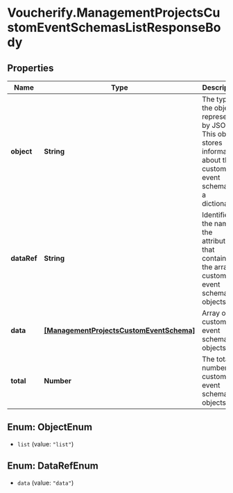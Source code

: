 # Voucherify.ManagementProjectsCustomEventSchemasListResponseBody

## Properties

Name | Type | Description | Notes
------------ | ------------- | ------------- | -------------
**object** | **String** | The type of the object represented by JSON. This object stores information about the custom event schemas in a dictionary. | [optional] [default to &#39;list&#39;]
**dataRef** | **String** | Identifies the name of the attribute that contains the array of custom event schema objects. | [optional] [default to &#39;data&#39;]
**data** | [**[ManagementProjectsCustomEventSchema]**](ManagementProjectsCustomEventSchema.md) | Array of custom event schema objects. | [optional] 
**total** | **Number** | The total number of custom event schema objects. | [optional] 



## Enum: ObjectEnum


* `list` (value: `"list"`)





## Enum: DataRefEnum


* `data` (value: `"data"`)




